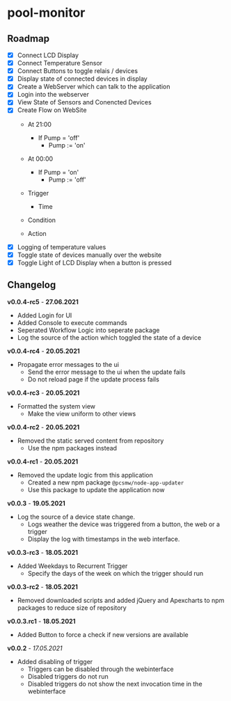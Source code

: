 # pool-monitor

## Roadmap

- [x] Connect LCD Display
- [x] Connect Temperature Sensor
- [x] Connect Buttons to toggle relais / devices
- [x] Display state of connected devices in display
- [x] Create a WebServer which can talk to the application
- [x] Login into the webserver
- [x] View State of Sensors and Conencted Devices
- [x] Create Flow on WebSite
    - At 21:00
        - If Pump = 'off'
            - Pump := 'on'
    - At 00:00
        - If Pump = 'on'
            - Pump := 'off'
    
    - Trigger
        - Time
    - Condition
    - Action
- [x] Logging of temperature values
- [x] Toggle state of devices manually over the website
- [x] Toggle Light of LCD Display when a button is pressed

## Changelog

**v0.0.4-rc5** - __27.06.2021__
- Added Login for UI
- Added Console to execute commands
- Seperated Workflow Logic into seperate package
- Log the source of the action which toggled the state of a device

**v0.0.4-rc4** - __20.05.2021__
- Propagate error messages to the ui
    - Send the error message to the ui when the update fails
    - Do not reload page if the update process fails

**v0.0.4-rc3** - __20.05.2021__
- Formatted the system view
    - Make the view uniform to other views

**v0.0.4-rc2** - __20.05.2021__
- Removed the static served content from repository
    - Use the npm packages instead

**v0.0.4-rc1** - __20.05.2021__
- Removed the update logic from this application
    - Created a new npm package `@pcsmw/node-app-updater`
    - Use this package to update the application now

**v0.0.3** - __19.05.2021__
- Log the source of a device state change.
    - Logs weather the device was triggered from a button, the web or a trigger
    - Display the log with timestamps in the web interface.

**v0.0.3-rc3** - __18.05.2021__
- Added Weekdays to Recurrent Trigger
    - Specify the days of the week on which the trigger should run

**v0.0.3-rc2** - __18.05.2021__
- Removed downloaded scripts and added jQuery and Apexcharts to npm packages to reduce size of repository

**v0.0.3.rc1** - __18.05.2021__
- Added Button to force a check if new versions are available

**v0.0.2** - _17.05.2021_
- Added disabling of trigger
    - Triggers can be disabled through the webinterface
    - Disabled triggers do not run
    - Disabled triggers do not show the next invocation time in the webinterface